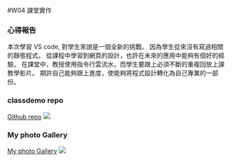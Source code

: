 #W04 課堂實作

<h3>心得報告</h3>

本次學習 VS code, 對學生來說是一個全新的挑戰。
因為學生從來沒有寫過相關的靜態程式。
從課程中學習到網頁的設計，也許在未來的應用中能夠有個好的經驗。
在課堂中，教授使用指令行雲流水，而學生要跟上必須不斷的重複回放上課教學影片。
期許自己能夠跟上進度，使能夠將程式設計轉化為自己專業的一部份。

### classdemo repo

[Github repo](https://github.com/as718296/1101-classdemo2-210410469)
![](https://i.imgur.com/wiFOGCy.png)

### My photo Gallery

[My photo Gallery](https://as718296.github.io/1101-classdemo2-210410469/W04/MyPhotoGallery.html)
![](https://i.imgur.com/TkqsEX3.png)
